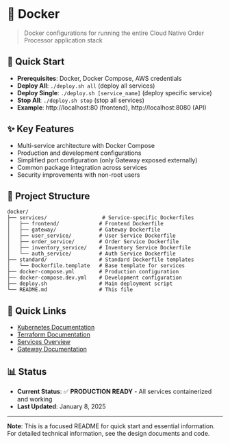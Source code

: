 # 🐳 Docker

> Docker configurations for running the entire Cloud Native Order Processor application stack

## 🚀 Quick Start
- **Prerequisites**: Docker, Docker Compose, AWS credentials
- **Deploy All**: `./deploy.sh all` (deploy all services)
- **Deploy Single**: `./deploy.sh [service_name]` (deploy specific service)
- **Stop All**: `./deploy.sh stop` (stop all services)
- **Example**: http://localhost:80 (frontend), http://localhost:8080 (API)

## ✨ Key Features
- Multi-service architecture with Docker Compose
- Production and development configurations
- Simplified port configuration (only Gateway exposed externally)
- Common package integration across services
- Security improvements with non-root users

## 📁 Project Structure
```
docker/
├── services/                  # Service-specific Dockerfiles
│   ├── frontend/             # Frontend Dockerfile
│   ├── gateway/              # Gateway Dockerfile
│   ├── user_service/         # User Service Dockerfile
│   ├── order_service/        # Order Service Dockerfile
│   ├── inventory_service/    # Inventory Service Dockerfile
│   └── auth_service/         # Auth Service Dockerfile
├── standard/                 # Standard Dockerfile templates
│   └── Dockerfile.template   # Base template for services
├── docker-compose.yml        # Production configuration
├── docker-compose.dev.yml    # Development configuration
├── deploy.sh                 # Main deployment script
└── README.md                 # This file
```

## 🔗 Quick Links
- [Kubernetes Documentation](../kubernetes/README.md)
- [Terraform Documentation](../terraform/README.md)
- [Services Overview](../services/README.md)
- [Gateway Documentation](../gateway/README.md)

## 📊 Status
- **Current Status**: ✅ **PRODUCTION READY** - All services containerized and working
- **Last Updated**: January 8, 2025

---

**Note**: This is a focused README for quick start and essential information. For detailed technical information, see the design documents and code.